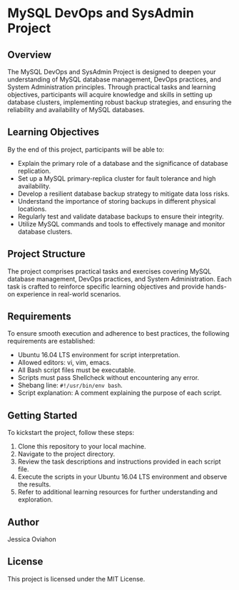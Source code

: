# MySQL DevOps and SysAdmin Project

## Overview

The MySQL DevOps and SysAdmin Project is designed to deepen your understanding of MySQL database management, DevOps practices, and System Administration principles. Through practical tasks and learning objectives, participants will acquire knowledge and skills in setting up database clusters, implementing robust backup strategies, and ensuring the reliability and availability of MySQL databases.

## Learning Objectives

By the end of this project, participants will be able to:

- Explain the primary role of a database and the significance of database replication.
- Set up a MySQL primary-replica cluster for fault tolerance and high availability.
- Develop a resilient database backup strategy to mitigate data loss risks.
- Understand the importance of storing backups in different physical locations.
- Regularly test and validate database backups to ensure their integrity.
- Utilize MySQL commands and tools to effectively manage and monitor database clusters.

## Project Structure

The project comprises practical tasks and exercises covering MySQL database management, DevOps practices, and System Administration. Each task is crafted to reinforce specific learning objectives and provide hands-on experience in real-world scenarios.

## Requirements

To ensure smooth execution and adherence to best practices, the following requirements are established:

- Ubuntu 16.04 LTS environment for script interpretation.
- Allowed editors: vi, vim, emacs.
- All Bash script files must be executable.
- Scripts must pass Shellcheck without encountering any error.
- Shebang line: `#!/usr/bin/env bash`.
- Script explanation: A comment explaining the purpose of each script.

## Getting Started

To kickstart the project, follow these steps:

1. Clone this repository to your local machine.
2. Navigate to the project directory.
3. Review the task descriptions and instructions provided in each script file.
4. Execute the scripts in your Ubuntu 16.04 LTS environment and observe the results.
5. Refer to additional learning resources for further understanding and exploration.

## Author

Jessica Oviahon

## License

This project is licensed under the MIT License.
